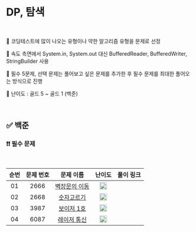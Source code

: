 # DP, 탐색

<br/>

📌 코딩테스트에 많이 나오는 유형이나 약한 알고리즘 유형을 문제로 선정

📌 속도 측면에서 System.in, System.out 대신 BufferedReader, BufferedWriter, StringBuilder 사용

📌 필수 5문제, 선택 문제는 풀어보고 싶은 문제를 추가한 후 필수 문제를 최대한 풀어오는 방식으로 진행

📌 난이도 : 골드 5 ~ 골드 1 (백준)

<br/>

## ✅ 백준

### ❗❗ 필수 문제

<br/>

순번 | 문제 번호 | 문제 이름 | 난이도 | 풀이 링크
:---: | :---: | :---: | :---: | :---: 
01 | 2666 | [벽장문의 이동](https://www.acmicpc.net/problem/2666) | <img src="https://static.solved.ac/tier_small/11.svg" width=20px> | []()
02 | 2668 | [숫자고르기](https://www.acmicpc.net/problem/2668) | <img src="https://static.solved.ac/tier_small/11.svg" width=20px> | []()
03 | 3987 | [보이저 1호](https://www.acmicpc.net/problem/3987) | <img src="https://static.solved.ac/tier_small/11.svg" width=20px> | []()
04 | 6087 | [레이저 통신](https://www.acmicpc.net/problem/6087) | <img src="https://static.solved.ac/tier_small/13.svg" width=20px> | []()